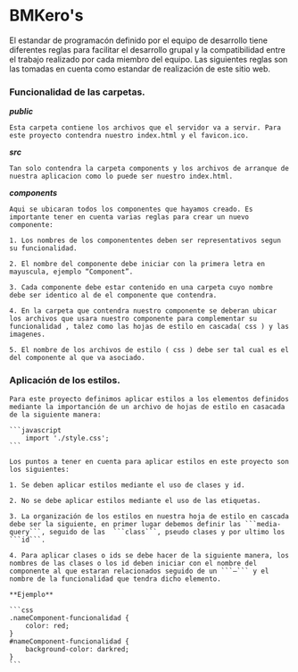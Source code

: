 # BMKero's

El estandar de programacón definido por el equipo de desarrollo tiene diferentes reglas para facilitar el desarrollo grupal y la compatibilidad entre el trabajo realizado por cada miembro del equipo.
Las siguientes reglas son las tomadas en cuenta como estandar de realización de este sitio web.

### Funcionalidad de las carpetas.

**_public_**

    Esta carpeta contiene los archivos que el servidor va a servir. Para este proyecto contendra nuestro index.html y el favicon.ico.

**_src_**

    Tan solo contendra la carpeta components y los archivos de arranque de nuestra aplicacion como lo puede ser nuestro index.html.

**_components_**

    Aqui se ubicaran todos los componentes que hayamos creado. Es importante tener en cuenta varias reglas para crear un nuevo componente:

    1. Los nombres de los componententes deben ser representativos segun su funcionalidad.

    2. El nombre del componente debe iniciar con la primera letra en mayuscula, ejemplo “Component”.

    3. Cada componente debe estar contenido en una carpeta cuyo nombre debe ser identico al de el componente que contendra.

    4. En la carpeta que contendra nuestro componente se deberan ubicar los archivos que usara nuestro componente para complementar su funcionalidad , talez como las hojas de estilo en cascada( css ) y las imagenes.

    5. El nombre de los archivos de estilo ( css ) debe ser tal cual es el del componente al que va asociado.

### Aplicación de los estilos.

    Para este proyecto definimos aplicar estilos a los elementos definidos mediante la importanción de un archivo de hojas de estilo en casacada de la siguiente manera:

    ```javascript
        import './style.css';
    ```

    Los puntos a tener en cuenta para aplicar estilos en este proyecto son los siguientes:

    1. Se deben aplicar estilos mediante el uso de clases y id.

    2. No se debe aplicar estilos mediante el uso de las etiquetas.

    3. La organización de los estilos en nuestra hoja de estilo en cascada debe ser la siguiente, en primer lugar debemos definir las ```media-query```, seguido de las  ```class```, pseudo clases y por ultimo los ```id```.

    4. Para aplicar clases o ids se debe hacer de la siguiente manera, los nombres de las clases o los id deben iniciar con el nombre del componente al que estaran relacionados seguido de un ```–``` y el nombre de la funcionalidad que tendra dicho elemento.

    **Ejemplo**

    ```css
    .nameComponent-funcionalidad {
        color: red;
    }
    #nameComponent-funcionalidad {
        background-color: darkred;
    }
    ```